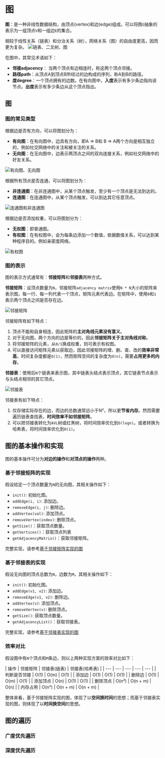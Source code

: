 # 图
**图**：是一种非线性数据结构，由顶点(vertex)和边(edge)组成。可以将图`G`抽象的表示为一组顶点`V`和一组边`E`的集合。

相较于线性关系（链表）和分治关系（树），网络关系（图）的自由度更高，因而更为复杂。
![链表、二叉树、图](https://www.hello-algo.com/chapter_graph/graph.assets/linkedlist_tree_graph.png)

在图中，其常见术语如下：
* **邻接adjacency**： 当两个顶点有边相连时，称这两个顶点邻接。
* **路径path**：从顶点A到顶点B所经过的边构成的序列，称A到B的路径。
* **度degree**：一个顶点拥有的边数。在有向图中，**入度**表示有多少条边指向该节点。**出度**表示有多少条边从这个顶点指出。

## 图
### 图的常见类型
根据边是否有方向，可以将图划分为：
* **有向图**：在有向图中，边具有方向，即A => B和 B => A两个方向是相互独立的，例如社交网络中的关注和被关注的关系。
* **无向图**：在无向图中，边表示两顶点之间的双向连接关系，例如社交网络中的好友关系。

![有向图、无向图](https://www.hello-algo.com/chapter_graph/graph.assets/directed_graph.png)

根据所有顶点是否连通，可以将图划分为：
* **非连通图**：在非连通图中，从某个顶点触发，至少有一个顶点是无法到达的。
* **连通图**：在连通图中，从某个顶点触发，可以到达其它任意顶点。

![连通图和非连通图](https://www.hello-algo.com/chapter_graph/graph.assets/connected_graph.png)

根据边是否添加权重，可以将图划分为：
* **无权图**：即普通图。 
* **有权图**：在有权图中，会为每条边添加一个数值，依据数值关系，可以达到某种程序目的。例如亲密度网络。

![有权图](https://www.hello-algo.com/chapter_graph/graph.assets/weighted_graph.png)

### 图的表示
图的表示方式通常有：**邻接矩阵**和**邻接表**两种方式。

**邻接矩阵**：设顶点数量为`N`，邻接矩阵`adjacency matrix`使用`N * N`大小的矩阵来表示图，每一行、每一列代表一个顶点，矩阵元素代表边。在矩阵中，使用`0`和`1`表示两个顶点之间是否存在边。

![邻接矩阵](https://www.hello-algo.com/chapter_graph/graph.assets/adjacency_matrix.png)

邻接矩阵有如下特点：
1. 顶点不能和自身相连，因此矩阵的**主对角线元素没有意义**。
2. 对于无向图，两个方向的边是等价的，因此**邻接矩阵关于主对角线对称**。
3. 将邻接矩阵的元素，从`0/1`换成权重，则可表示有权图。
4. 可以直接访问矩阵元素以获取边，因此邻接矩阵的增、删、查、改的**效率非常高**，时间复杂度都是`O(1)`，然而矩阵空间的复杂度为`O(n)`，需要**占用更多的内存**。

**邻接表**：使用后`N`个链表来表示图，其中链表头结点表示顶点，其它链表节点表示与头结点相邻的其它顶点。

![邻接表](https://www.hello-algo.com/chapter_graph/graph.assets/adjacency_list.png)

邻接表有如下特点：
1. 仅存储实际存在的边，而边的总数通常远小于N²，所以更**节省内存**。然而需要遍历链表查找表，**时间效率不如邻接矩阵**。
2. 可以把邻接表转化为`AVL`树或红黑树，将时间效率优化到`O(logn)`。或者转换为哈希表，将时间效率优化到`O(1)`。

## 图的基本操作和实现
图的基本操作可分为**对边的操作**和**对顶点的操作**两种。

### 基于邻接矩阵的实现
假设给定一个顶点数量为`N`的无向图，其相关操作如下：
* `init()`: 初始化图。
* `addEdge(i, i)`: 添加边。
* `removeEdge(i, j)`: 删除边。
* `addVertex(val)`: 添加顶点。
* `removeVertex(index)`: 删除顶点。
* `getSize()`：获取顶点数量。
* `getVertices()`：获取顶点列表
* `getAdjacencyMatrix()`：获取邻接矩阵。

完整实现，请参考[基于邻接矩阵实现的图](https://github.com/wangtunan/js-algorithm/blob/master/src/graph/adjacencyMatrixGraph.js)


### 基于邻接表的实现
假设无向图的顶点总数为`N`，边数为`M`，其相关操作如下：
* `init()`: 初始化图。
* `addEdge(v1, v2)`: 添加边。
* `removeEdge(v1, v2)`: 删除边。
* `addVertex(v)`: 添加顶点。
* `removeVertex(v)`: 删除顶点。
* `getSize()`: 获取顶点数量。
* `getAdjacencyList()`：获取邻接表。

完整实现，请参考[基于邻接表实现的图](https://github.com/wangtunan/js-algorithm/blob/master/src/graph/adjacencyListGraph.js)

### 效率对比
假设图中有`N`个顶点和`M`条边，则以上两种实现方案的效率对比如下：

| 操作 | 邻接矩阵 | 邻接表(链表) | 邻接表(哈希表) |
| --- | --- | --- | --- | --- |
| 判断是否邻接 | O(1) | O(m) | O(1) |
| 添加边 | O(1) | O(1) | O(1) |
| 删除边 | O(1) | O(m) | O(1) |
| 添加顶点 | O(n) | O(1) | O(1) |
| 删除顶点 | O(n²) | O(n + m) | O(n) |
| 内存占用 | O(n²) | O(n + m) | O(n + m) |

整体来看，基于邻接矩阵实现的图，体现了以**空间换时间**的思想；而基于邻接表实现的图，则体现了以**时间换空间**的思想。

## 图的遍历
### 广度优先遍历
### 深度优先遍历